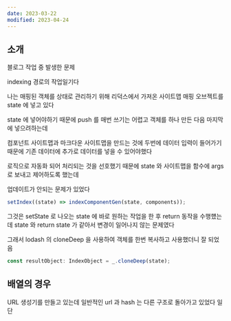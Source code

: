 ```yaml
---
date: 2023-03-22
modified: 2023-04-24
---
```


## 소개

블로그 작업 중 발생한 문제

indexing 경로의 작업일기다

나는 매핑된 객체를 상태로 관리하기 위해
리덕스에서 가져온 사이트맵 매핑 오브젝트를 state 에 넣고 있다

state 에 넣어야하기 때문에 push 를 매번 쓰기는 어렵고
객체를 하나 만든 다음 마지막에 넣으려하는데

컴포넌트 사이트맵과 마크다운 사이트맵을 만드는 것에 두번에 데이터 입력이 들어가기 때문에
기존 데이터에 추가로 데이터를 넣을 수 있어야했다

로직으로 자동화 되어 처리되는 것을 선호했기 때문에
state 와 사이트맵을 함수에 args 로 보내고
제어하도록 했는데

업데이트가 안되는 문제가 있었다

```ts
setIndex((state) => indexComponentGen(state, components));
```

그것은 setState 로 나오는 state 에 바로 원하는 작업을 한 후 return 동작을 수행헀는데
state 와 return state 가 같아서 변경이 일어나지 않는 문제였다

그래서 lodash 의 cloneDeep 을 사용하여 객체를 한번 복사하고 사용했더니 잘 되었음

```ts
const resultObject: IndexObject = _.cloneDeep(state);
```

## 배열의 경우

URL 생성기를 만들고 있는데
일반적인 url 과 hash 는 다른 구조로 돌아가고 있었다
일단
